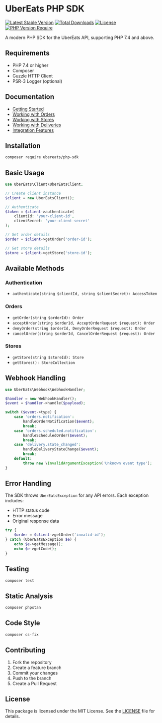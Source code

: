 # UberEats PHP SDK

[![Latest Stable Version](https://poser.pugx.org/ubereats/php-sdk/v/stable)](https://packagist.org/packages/ubereats/php-sdk)
[![Total Downloads](https://poser.pugx.org/ubereats/php-sdk/downloads)](https://packagist.org/packages/ubereats/php-sdk)
[![License](https://poser.pugx.org/ubereats/php-sdk/license)](https://packagist.org/packages/ubereats/php-sdk)
[![PHP Version Require](https://poser.pugx.org/ubereats/php-sdk/require/php)](https://packagist.org/packages/ubereats/php-sdk)

A modern PHP SDK for the UberEats API, supporting PHP 7.4 and above.

## Requirements

- PHP 7.4 or higher
- Composer
- Guzzle HTTP Client
- PSR-3 Logger (optional)

## Documentation

- [Getting Started](docs/getting-started.md)
- [Working with Orders](docs/orders.md)
- [Working with Stores](docs/stores.md)
- [Working with Deliveries](docs/deliveries.md)
- [Integration Features](docs/integration.md)

## Installation

```bash
composer require ubereats/php-sdk
```

## Basic Usage

```php
use UberEats\Client\UberEatsClient;

// Create client instance
$client = new UberEatsClient();

// Authenticate
$token = $client->authenticate(
    clientId: 'your-client-id',
    clientSecret: 'your-client-secret'
);

// Get order details
$order = $client->getOrder('order-id');

// Get store details
$store = $client->getStore('store-id');
```

## Available Methods

### Authentication
- `authenticate(string $clientId, string $clientSecret): AccessToken`

### Orders
- `getOrder(string $orderId): Order`
- `acceptOrder(string $orderId, AcceptOrderRequest $request): Order`
- `denyOrder(string $orderId, DenyOrderRequest $request): Order`
- `cancelOrder(string $orderId, CancelOrderRequest $request): Order`

### Stores
- `getStore(string $storeId): Store`
- `getStores(): StoreCollection`

## Webhook Handling

```php
use UberEats\Webhook\WebhookHandler;

$handler = new WebhookHandler();
$event = $handler->handle($payload);

switch ($event->type) {
    case 'orders.notification':
        handleOrderNotification($event);
        break;
    case 'orders.scheduled.notification':
        handleScheduledOrder($event);
        break;
    case 'delivery.state_changed':
        handleDeliveryStateChange($event);
        break;
    default:
        throw new \InvalidArgumentException('Unknown event type');
}
```

## Error Handling

The SDK throws `UberEatsException` for any API errors. Each exception includes:
- HTTP status code
- Error message
- Original response data

```php
try {
    $order = $client->getOrder('invalid-id');
} catch (UberEatsException $e) {
    echo $e->getMessage();
    echo $e->getCode();
}
```

## Testing

```bash
composer test
```

## Static Analysis

```bash
composer phpstan
```

## Code Style

```bash
composer cs-fix
```

## Contributing

1. Fork the repository
2. Create a feature branch
3. Commit your changes
4. Push to the branch
5. Create a Pull Request

## License

This package is licensed under the MIT License. See the [LICENSE](LICENSE) file for details.